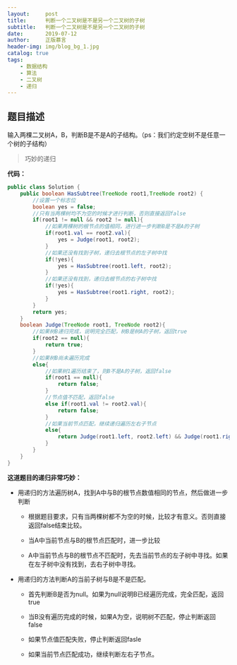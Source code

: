```yaml
---
layout:     post
title:      判断一个二叉树是不是另一个二叉树的子树
subtitle:   判断一个二叉树是不是另一个二叉树的子树
date:       2019-07-12
author:     正版慕言
header-img: img/blog_bg_1.jpg
catalog: true
tags:
    - 数据结构
    - 算法
    - 二叉树
    - 递归
---
```


## 题目描述

输入两棵二叉树A，B，判断B是不是A的子结构。（ps：我们约定空树不是任意一个树的子结构）

> 巧妙的递归

**代码：**

```java
public class Solution {
    public boolean HasSubtree(TreeNode root1,TreeNode root2) {
        //设置一个标志位
        boolean yes = false;
        //只有当两棵树均不为空的时候才进行判断，否则直接返回false
        if(root1 != null && root2 != null){
            //如果两棵树的根节点的值相同，进行进一步判断B是不是A的子树
        	if(root1.val == root2.val){
        		yes = Judge(root1, root2);
        	}
            //如果还没有找到子树，递归去根节点的左子树中找
        	if(!yes){
        		yes = HasSubtree(root1.left, root2);
        	}
            //如果还没有找到，递归去根节点的右子树中找
        	if(!yes){
        		yes = HasSubtree(root1.right, root2);
        	}
        }
        return yes;
    }
    boolean Judge(TreeNode root1, TreeNode root2){
        //如果树B递归完成，说明完全匹配，树B是树A的子树，返回true
		if(root2 == null){
			return true;
		}
        //如果树B尚未遍历完成
		else{
            //如果树1遍历结束了，则B不是A的子树，返回false
			if(root1 == null){
				return false;
			}
            //节点值不匹配，返回false
			else if(root1.val != root2.val){
				return false;
			}
            //如果当前节点匹配，继续递归遍历左右子节点
			else{
				return Judge(root1.left, root2.left) && Judge(root1.right, root2.right);
			}
		}
	}
}
```


**这道题目的递归非常巧妙：**

 - 用递归的方法遍历树A，找到A中与B的根节点数值相同的节点，然后做进一步判断

     - 根据题目要求，只有当两棵树都不为空的时候，比较才有意义。否则直接返回false结束比较。

     - 当A中当前节点与B的根节点匹配时，进一步比较

     - A中当前节点与B的根节点不匹配时，先去当前节点的左子树中寻找。如果在左子树中没有找到，去右子树中寻找。

 - 用递归的方法判断A的当前子树与B是不是匹配。

     - 首先判断B是否为null。如果为null说明B已经遍历完成，完全匹配，返回true

     - 当B没有遍历完成的时候，如果A为空，说明树不匹配，停止判断返回false

     - 如果节点值匹配失败，停止判断返回fasle

     - 如果当前节点匹配成功，继续判断左右子节点。
